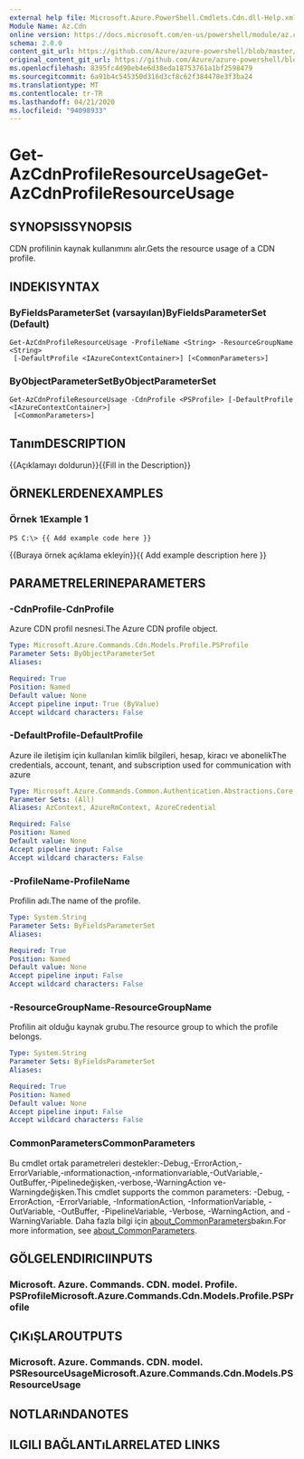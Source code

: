 ```yaml
---
external help file: Microsoft.Azure.PowerShell.Cmdlets.Cdn.dll-Help.xml
Module Name: Az.Cdn
online version: https://docs.microsoft.com/en-us/powershell/module/az.cdn/get-azcdnprofileresourceusage
schema: 2.0.0
content_git_url: https://github.com/Azure/azure-powershell/blob/master/src/Cdn/Cdn/help/Get-AzCdnProfileResourceUsage.md
original_content_git_url: https://github.com/Azure/azure-powershell/blob/master/src/Cdn/Cdn/help/Get-AzCdnProfileResourceUsage.md
ms.openlocfilehash: 8395fc4d90eb4e6d38eda18753761a1bf2598479
ms.sourcegitcommit: 6a91b4c545350d316d3cf8c62f384478e3f3ba24
ms.translationtype: MT
ms.contentlocale: tr-TR
ms.lasthandoff: 04/21/2020
ms.locfileid: "94098933"
---
```

# <span data-ttu-id="fc1f7-101">Get-AzCdnProfileResourceUsage</span><span class="sxs-lookup"><span data-stu-id="fc1f7-101">Get-AzCdnProfileResourceUsage</span></span>

## <span data-ttu-id="fc1f7-102">SYNOPSIS</span><span class="sxs-lookup"><span data-stu-id="fc1f7-102">SYNOPSIS</span></span>
<span data-ttu-id="fc1f7-103">CDN profilinin kaynak kullanımını alır.</span><span class="sxs-lookup"><span data-stu-id="fc1f7-103">Gets the resource usage of a CDN profile.</span></span>

## <span data-ttu-id="fc1f7-104">INDEKI</span><span class="sxs-lookup"><span data-stu-id="fc1f7-104">SYNTAX</span></span>

### <span data-ttu-id="fc1f7-105">ByFieldsParameterSet (varsayılan)</span><span class="sxs-lookup"><span data-stu-id="fc1f7-105">ByFieldsParameterSet (Default)</span></span>
```
Get-AzCdnProfileResourceUsage -ProfileName <String> -ResourceGroupName <String>
 [-DefaultProfile <IAzureContextContainer>] [<CommonParameters>]
```

### <span data-ttu-id="fc1f7-106">ByObjectParameterSet</span><span class="sxs-lookup"><span data-stu-id="fc1f7-106">ByObjectParameterSet</span></span>
```
Get-AzCdnProfileResourceUsage -CdnProfile <PSProfile> [-DefaultProfile <IAzureContextContainer>]
 [<CommonParameters>]
```

## <span data-ttu-id="fc1f7-107">Tanım</span><span class="sxs-lookup"><span data-stu-id="fc1f7-107">DESCRIPTION</span></span>
<span data-ttu-id="fc1f7-108">{{Açıklamayı doldurun}}</span><span class="sxs-lookup"><span data-stu-id="fc1f7-108">{{Fill in the Description}}</span></span>

## <span data-ttu-id="fc1f7-109">ÖRNEKLERDEN</span><span class="sxs-lookup"><span data-stu-id="fc1f7-109">EXAMPLES</span></span>

### <span data-ttu-id="fc1f7-110">Örnek 1</span><span class="sxs-lookup"><span data-stu-id="fc1f7-110">Example 1</span></span>
```
PS C:\> {{ Add example code here }}
```

<span data-ttu-id="fc1f7-111">{{Buraya örnek açıklama ekleyin}}</span><span class="sxs-lookup"><span data-stu-id="fc1f7-111">{{ Add example description here }}</span></span>

## <span data-ttu-id="fc1f7-112">PARAMETRELERINE</span><span class="sxs-lookup"><span data-stu-id="fc1f7-112">PARAMETERS</span></span>

### <span data-ttu-id="fc1f7-113">-CdnProfile</span><span class="sxs-lookup"><span data-stu-id="fc1f7-113">-CdnProfile</span></span>
<span data-ttu-id="fc1f7-114">Azure CDN profil nesnesi.</span><span class="sxs-lookup"><span data-stu-id="fc1f7-114">The Azure CDN profile object.</span></span>

```yaml
Type: Microsoft.Azure.Commands.Cdn.Models.Profile.PSProfile
Parameter Sets: ByObjectParameterSet
Aliases:

Required: True
Position: Named
Default value: None
Accept pipeline input: True (ByValue)
Accept wildcard characters: False
```

### <span data-ttu-id="fc1f7-115">-DefaultProfile</span><span class="sxs-lookup"><span data-stu-id="fc1f7-115">-DefaultProfile</span></span>
<span data-ttu-id="fc1f7-116">Azure ile iletişim için kullanılan kimlik bilgileri, hesap, kiracı ve abonelik</span><span class="sxs-lookup"><span data-stu-id="fc1f7-116">The credentials, account, tenant, and subscription used for communication with azure</span></span>

```yaml
Type: Microsoft.Azure.Commands.Common.Authentication.Abstractions.Core.IAzureContextContainer
Parameter Sets: (All)
Aliases: AzContext, AzureRmContext, AzureCredential

Required: False
Position: Named
Default value: None
Accept pipeline input: False
Accept wildcard characters: False
```

### <span data-ttu-id="fc1f7-117">-ProfileName</span><span class="sxs-lookup"><span data-stu-id="fc1f7-117">-ProfileName</span></span>
<span data-ttu-id="fc1f7-118">Profilin adı.</span><span class="sxs-lookup"><span data-stu-id="fc1f7-118">The name of the profile.</span></span>

```yaml
Type: System.String
Parameter Sets: ByFieldsParameterSet
Aliases:

Required: True
Position: Named
Default value: None
Accept pipeline input: False
Accept wildcard characters: False
```

### <span data-ttu-id="fc1f7-119">-ResourceGroupName</span><span class="sxs-lookup"><span data-stu-id="fc1f7-119">-ResourceGroupName</span></span>
<span data-ttu-id="fc1f7-120">Profilin ait olduğu kaynak grubu.</span><span class="sxs-lookup"><span data-stu-id="fc1f7-120">The resource group to which the profile belongs.</span></span>

```yaml
Type: System.String
Parameter Sets: ByFieldsParameterSet
Aliases:

Required: True
Position: Named
Default value: None
Accept pipeline input: False
Accept wildcard characters: False
```

### <span data-ttu-id="fc1f7-121">CommonParameters</span><span class="sxs-lookup"><span data-stu-id="fc1f7-121">CommonParameters</span></span>
<span data-ttu-id="fc1f7-122">Bu cmdlet ortak parametreleri destekler:-Debug,-ErrorAction,-ErrorVariable,-ınformationaction,-ınformationvariable,-OutVariable,-OutBuffer,-Pipelinedeğişken,-verbose,-WarningAction ve-Warningdeğişken.</span><span class="sxs-lookup"><span data-stu-id="fc1f7-122">This cmdlet supports the common parameters: -Debug, -ErrorAction, -ErrorVariable, -InformationAction, -InformationVariable, -OutVariable, -OutBuffer, -PipelineVariable, -Verbose, -WarningAction, and -WarningVariable.</span></span> <span data-ttu-id="fc1f7-123">Daha fazla bilgi için [about_CommonParameters](http://go.microsoft.com/fwlink/?LinkID=113216)bakın.</span><span class="sxs-lookup"><span data-stu-id="fc1f7-123">For more information, see [about_CommonParameters](http://go.microsoft.com/fwlink/?LinkID=113216).</span></span>

## <span data-ttu-id="fc1f7-124">GÖLGELENDIRICI</span><span class="sxs-lookup"><span data-stu-id="fc1f7-124">INPUTS</span></span>

### <span data-ttu-id="fc1f7-125">Microsoft. Azure. Commands. CDN. model. Profile. PSProfile</span><span class="sxs-lookup"><span data-stu-id="fc1f7-125">Microsoft.Azure.Commands.Cdn.Models.Profile.PSProfile</span></span>

## <span data-ttu-id="fc1f7-126">ÇıKıŞLAR</span><span class="sxs-lookup"><span data-stu-id="fc1f7-126">OUTPUTS</span></span>

### <span data-ttu-id="fc1f7-127">Microsoft. Azure. Commands. CDN. model. PSResourceUsage</span><span class="sxs-lookup"><span data-stu-id="fc1f7-127">Microsoft.Azure.Commands.Cdn.Models.PSResourceUsage</span></span>

## <span data-ttu-id="fc1f7-128">NOTLARıNDA</span><span class="sxs-lookup"><span data-stu-id="fc1f7-128">NOTES</span></span>

## <span data-ttu-id="fc1f7-129">ILGILI BAĞLANTıLAR</span><span class="sxs-lookup"><span data-stu-id="fc1f7-129">RELATED LINKS</span></span>

